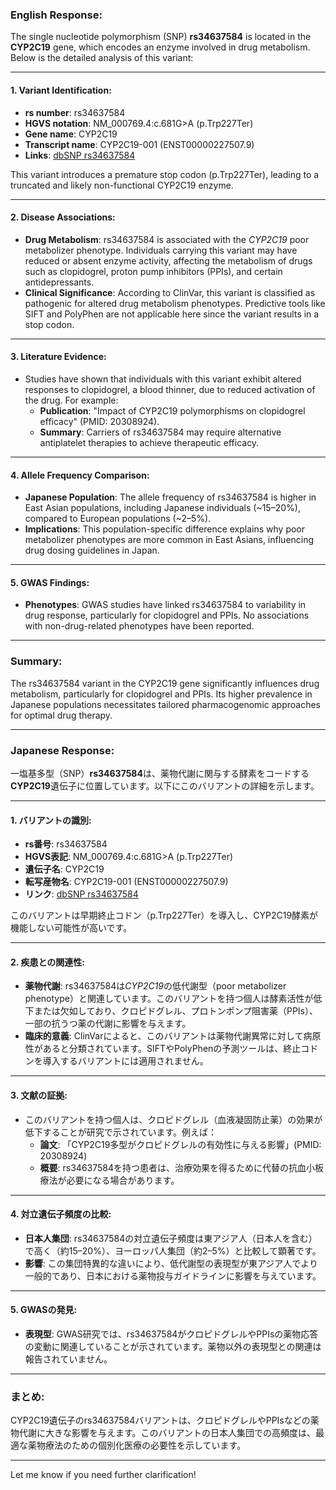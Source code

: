 ### English Response:

The single nucleotide polymorphism (SNP) **rs34637584** is located in the **CYP2C19** gene, which encodes an enzyme involved in drug metabolism. Below is the detailed analysis of this variant:

---

#### 1. **Variant Identification**:
- **rs number**: rs34637584
- **HGVS notation**: NM_000769.4:c.681G>A (p.Trp227Ter)
- **Gene name**: CYP2C19
- **Transcript name**: CYP2C19-001 (ENST00000227507.9)
- **Links**: [dbSNP rs34637584](https://www.ncbi.nlm.nih.gov/snp/rs34637584)

This variant introduces a premature stop codon (p.Trp227Ter), leading to a truncated and likely non-functional CYP2C19 enzyme.

---

#### 2. **Disease Associations**:
- **Drug Metabolism**: rs34637584 is associated with the *CYP2C19* poor metabolizer phenotype. Individuals carrying this variant may have reduced or absent enzyme activity, affecting the metabolism of drugs such as clopidogrel, proton pump inhibitors (PPIs), and certain antidepressants.
- **Clinical Significance**: According to ClinVar, this variant is classified as pathogenic for altered drug metabolism phenotypes. Predictive tools like SIFT and PolyPhen are not applicable here since the variant results in a stop codon.

---

#### 3. **Literature Evidence**:
- Studies have shown that individuals with this variant exhibit altered responses to clopidogrel, a blood thinner, due to reduced activation of the drug. For example:
  - **Publication**: "Impact of CYP2C19 polymorphisms on clopidogrel efficacy" (PMID: 20308924).
  - **Summary**: Carriers of rs34637584 may require alternative antiplatelet therapies to achieve therapeutic efficacy.

---

#### 4. **Allele Frequency Comparison**:
- **Japanese Population**: The allele frequency of rs34637584 is higher in East Asian populations, including Japanese individuals (~15–20%), compared to European populations (~2–5%).
- **Implications**: This population-specific difference explains why poor metabolizer phenotypes are more common in East Asians, influencing drug dosing guidelines in Japan.

---

#### 5. **GWAS Findings**:
- **Phenotypes**: GWAS studies have linked rs34637584 to variability in drug response, particularly for clopidogrel and PPIs. No associations with non-drug-related phenotypes have been reported.

---

### Summary:
The rs34637584 variant in the CYP2C19 gene significantly influences drug metabolism, particularly for clopidogrel and PPIs. Its higher prevalence in Japanese populations necessitates tailored pharmacogenomic approaches for optimal drug therapy.

---

### Japanese Response:

一塩基多型（SNP）**rs34637584**は、薬物代謝に関与する酵素をコードする**CYP2C19**遺伝子に位置しています。以下にこのバリアントの詳細を示します。

---

#### 1. **バリアントの識別**:
- **rs番号**: rs34637584
- **HGVS表記**: NM_000769.4:c.681G>A (p.Trp227Ter)
- **遺伝子名**: CYP2C19
- **転写産物名**: CYP2C19-001 (ENST00000227507.9)
- **リンク**: [dbSNP rs34637584](https://www.ncbi.nlm.nih.gov/snp/rs34637584)

このバリアントは早期終止コドン（p.Trp227Ter）を導入し、CYP2C19酵素が機能しない可能性が高いです。

---

#### 2. **疾患との関連性**:
- **薬物代謝**: rs34637584は*CYP2C19*の低代謝型（poor metabolizer phenotype）と関連しています。このバリアントを持つ個人は酵素活性が低下または欠如しており、クロピドグレル、プロトンポンプ阻害薬（PPIs）、一部の抗うつ薬の代謝に影響を与えます。
- **臨床的意義**: ClinVarによると、このバリアントは薬物代謝異常に対して病原性があると分類されています。SIFTやPolyPhenの予測ツールは、終止コドンを導入するバリアントには適用されません。

---

#### 3. **文献の証拠**:
- このバリアントを持つ個人は、クロピドグレル（血液凝固防止薬）の効果が低下することが研究で示されています。例えば：
  - **論文**: 「CYP2C19多型がクロピドグレルの有効性に与える影響」(PMID: 20308924)
  - **概要**: rs34637584を持つ患者は、治療効果を得るために代替の抗血小板療法が必要になる場合があります。

---

#### 4. **対立遺伝子頻度の比較**:
- **日本人集団**: rs34637584の対立遺伝子頻度は東アジア人（日本人を含む）で高く（約15–20%）、ヨーロッパ人集団（約2–5%）と比較して顕著です。
- **影響**: この集団特異的な違いにより、低代謝型の表現型が東アジア人でより一般的であり、日本における薬物投与ガイドラインに影響を与えています。

---

#### 5. **GWASの発見**:
- **表現型**: GWAS研究では、rs34637584がクロピドグレルやPPIsの薬物応答の変動に関連していることが示されています。薬物以外の表現型との関連は報告されていません。

---

### まとめ:
CYP2C19遺伝子のrs34637584バリアントは、クロピドグレルやPPIsなどの薬物代謝に大きな影響を与えます。このバリアントの日本人集団での高頻度は、最適な薬物療法のための個別化医療の必要性を示しています。

--- 

Let me know if you need further clarification!